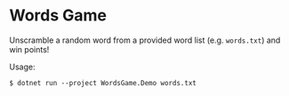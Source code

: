 # Words Game

Unscramble a random word from a provided word list (e.g. `words.txt`) and win points!

Usage:

    $ dotnet run --project WordsGame.Demo words.txt
